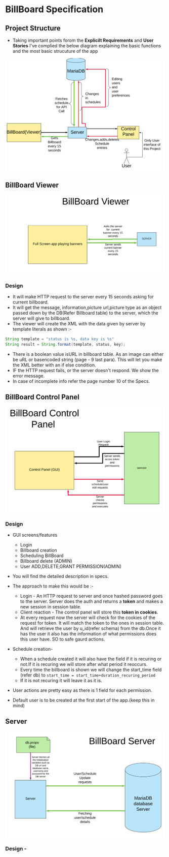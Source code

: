 # BillBoard Specification

## Project Structure

- Taking important points forom the **Explicilt Requirements** and **User Stories** I've complied the below diagram explaining the basic functions and the most basic strucuture of the app

<img src="images/app.png">

## BillBoard Viewer

<img src="images/viewer.png">

### Design

- It will make HTTP request to the server every 15 seconds asking for current billboard.
- It will get the message, information,picture url,picture type as an object passed down by the DB(Refer Billboard table) to the server, which the server will give to billboard.
- The viewer will create the XML with the data given by server by template literals as shown :-

```java
String template = "status is %s, data key is %s"
String result = String.format(template, status, key);
```

- There is a boolean value isURL in billboard table. As an image can either be uRL or basencoded string (page - 9 last para). This will let you make the XML better with an if else condition.
- IF the HTTP request fails, or the server doesn't respond. We show the error message.
- In case of incomplete info refer the page number 10 of the Specs.

## BillBoard Control Panel

<img src="images/control_panel.png">

### Design

- GUI screens/features
  - Login
  - Billboard creation
  - Scheduling BillBoard
  - Billboard delete (ADMIN)
  - User ADD,DELETE,GRANT PERMISSION(ADMIN)
- You will find the detailed description in specs.
- The approach to make this would be :-

  - Login - An HTTP request to server and once hashed password goes to the server. Server does the auth and returns a **token** and makes a new session in session table.
  - Client reaction - The control panel will store this **token in cookies**.
  - At every request now the server will check for the cookies of the request for token.
    It will match the token to the ones in session table. And will retrieve the user by u_id(refer schema) from the db.Once it has the user it also has the information of what permissions does this user have. SO to safe gaurd actions.

- Schedule creation-
  - When a schedule created it will also have the field if it is recuring or not.If it is recuring we will store after what period it reoccurs.
  - Every time the billboard is shown we will change the start_time field (refer db) to
    `start_time = start_time+duration_recuring_period`
  - If it is not recuring it will leave it as it is.
- User actions are pretty easy as there is 1 field for each permission.
- Default user is to be created at the first start of the app.(keep this in mind)

## Server

<img src="images/server.png">

### Design -

